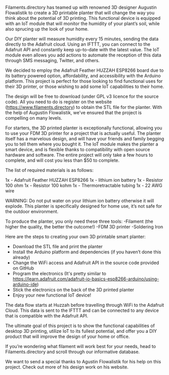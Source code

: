 Filaments.directory has teamed up with renowned 3D designer Augustin Flowalistik to create a 3D printable planter that will change the way you think about the potential of 3D printing. This functional device is equipped with an IoT module that will monitor the humidity of your plant’s soil, while also sprucing up the look of your home. 

Our DIY planter will measure humidity every 15 minutes, sending the data directly to the Adafruit cloud. Using an IFTTT, you can connect to the Adafruit API and constantly keep up-to-date with the latest value. The IoT module even allows you add actions to automate the reception of this data through SMS messaging, Twitter, and others.     

We decided to employ the Adafruit Feather HUZZAH ESP8266 board due to its battery powered option, affordability, and accessibility with the Arduino platform. This project is perfect for those looking to find functional uses for their 3D printer, or those wishing to add some IoT capabilities to their home. 

The design will be free to download (under GPL v3 licence for the source code). All you need to do is register on the website (https://www.filaments.directory) to obtain the STL file for the planter. With the help of Augustin Flowalistik, we’ve ensured that the project is compelling on many levels. 

For starters, the 3D printed planter is exceptionally functional, allowing you to use your FDM 3D printer for a project that is actually useful. The planter itself has a marvelous design, and will have your friends and family begging you to tell them where you bought it. The IoT module makes the planter a smart device, and is flexible thanks to compatibility with open source hardware and software. The entire project will only take a few hours to complete, and will cost you less than $50 to complete.    

The list of required materials is as follows:
 
1x - Adafruit Feather HUZZAH ESP8266
1x - lithium ion battery 
1x - Resistor 100 ohm
1x - Resistor 100 kohm
1x - Thermoretractable tubing
1x - 22 AWG wire

WARNING: Do not put water on your lithium ion battery otherwise it will explode. This planter is specifically designed for home use, it’s not safe for the outdoor environment.

To produce the planter, you only need these three tools:
-Filament (the higher the quality, the better the outcome!)
-FDM 3D printer
-Soldering Iron

Here are the steps to creating your own 3D printable smart planter:
- Download the STL file and print the planter
- Install the Arduino platform and dependencies (if you haven’t done this already)
- Change the WiFi access and Adafruit API in the source code provided on GitHub
- Program the electronics (It's pretty similar to https://learn.adafruit.com/adafruit-io-basics-esp8266-arduino/using-arduino-ide)
- Stick the electronics on the back of the 3D printed planter
- Enjoy your new functional IoT device!

The data flow starts at Huzzah before travelling through WiFi to the Adafruit Cloud. This data is sent to the IFTTT and can be connected to any device that is compatible with the Adafruit API. 

The ultimate goal of this project is to show the functional capabilities of desktop 3D printing, utilize IoT to its fullest potential, and offer you a DIY product that will improve the design of your home or office.   

If you’re wondering what filament will work best for your needs, head to Filaments.directory and scroll through our informative database. 

We want to send a special thanks to Agustin Flowalistik for his help on this project. Check out more of his design work on his website. 
